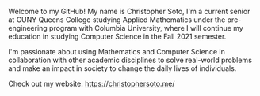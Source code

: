 Welcome to my GitHub! My name is Christopher Soto, I'm a current senior at CUNY Queens College studying Applied Mathematics under the pre-engineering program with Columbia University, where I will continue my education in studying Computer Science in the Fall 2021 semester.

I'm passionate about using Mathematics and Computer Science in collaboration with other academic disciplines to solve real-world problems and make an impact in society to change the daily lives of individuals.

Check out my website: https://christophersoto.me/
